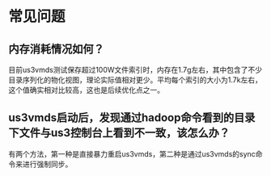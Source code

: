 # 常见问题

## 内存消耗情况如何？

目前us3vmds测试保存超过100W文件索引时，内存在1.7g左右，其中包含了不少目录序列化的物化视图，理论实际值相对更少。平均每个索引的大小为1.7k左右，这个值确实相对比较高，这也是后续优化点之一。

## us3vmds启动后，发现通过hadoop命令看到的目录下文件与us3控制台上看到不一致，该怎么办？

有两个方法，第一种是直接暴力重启us3vmds，第二种是通过us3vmds的sync命令来进行强制同步。
